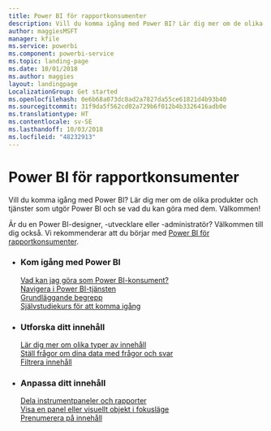 ```yaml
---
title: Power BI för rapportkonsumenter
description: Vill du komma igång med Power BI? Lär dig mer om de olika produkter och tjänster som utgör Power BI och se vad du kan göra med dem.
author: maggiesMSFT
manager: kfile
ms.service: powerbi
ms.component: powerbi-service
ms.topic: landing-page
ms.date: 10/01/2018
ms.author: maggies
layout: landingpage
LocalizationGroup: Get started
ms.openlocfilehash: 0e6b68a073dc8ad2a7827da55ce61821d4b93b40
ms.sourcegitcommit: 31f9da5f562cd02a729b6f012b4b3326416adb0e
ms.translationtype: HT
ms.contentlocale: sv-SE
ms.lasthandoff: 10/03/2018
ms.locfileid: "48232913"
---
```

# <a name="power-bi-for-report-consumers"></a>Power BI för rapportkonsumenter

Vill du komma igång med Power BI? Lär dig mer om de olika produkter och tjänster som utgör Power BI och se vad du kan göra med dem. Välkommen!

Är du en Power BI-designer, -utvecklare eller -administratör? Välkommen till dig också. Vi rekommenderar att du börjar med [Power BI för rapportkonsumenter](../power-bi-creator-landing.md).

<ul class="panelContent cardsF"> 
              <li> 
                             <div class="cardSize"> 
                                           <div class="cardPadding"> 
                                                          <div class="card"> 
                                                                        <div class="cardText"> 
                                                                                      <h3>Kom igång med Power BI</h3> 
                                                                                      <p></p>
                                                                                            <a href="end-user-consumer.md">Vad kan jag göra som Power BI-konsument?</a><br/> 
                                                                                            <a href="end-user-experience.md">Navigera i Power BI-tjänsten</a><br/> 
                                                                                            <a href="end-user-basic-concepts.md">Grundläggande begrepp</a><br/>
                                                                                            <a href="../service-get-started.md">Självstudiekurs för att komma igång</a><br/>
                                                                        </div> 
                                                          </div> 
                                           </div> 
                             </div> 
              </li>
              <li> 
                             <div class="cardSize"> 
                                           <div class="cardPadding"> 
                                                          <div class="card"> 
                                                                        <div class="cardText"> 
                                                                                      <h3>Utforska ditt innehåll</h3> 
                                                                                      <p></p>
                                                                                            <a href="end-user-related.md">Lär dig mer om olika typer av innehåll</a><br/> 
                                                                                            <a href="end-user-q-and-a.md">Ställ frågor om dina data med frågor och svar</a><br/> 
                                                                                            <a href="end-user-report-filter.md">Filtrera innehåll</a> 
                                                                        </div> 
                                                          </div> 
                                           </div> 
                             </div> 
              </li>
              <li> 
                             <div class="cardSize"> 
                                           <div class="cardPadding"> 
                                                          <div class="card"> 
                                                                        <div class="cardText"> 
                                                                                      <h3>Anpassa ditt innehåll</h3> 
                                                                                      <p></p>
                                                                                            <a href="end-user-shared-with-me.md">Dela instrumentpaneler och rapporter</a><br/> 
                                                                                            <a href="end-user-focus.md">Visa en panel eller visuellt objekt i fokusläge</a><br/> 
                                                                                            <a href="end-user-subscribe.md">Prenumerera på innehåll</a>
                                                                        </div> 
                                                          </div> 
                                           </div> 
                             </div> 
              </li>
</ul>


